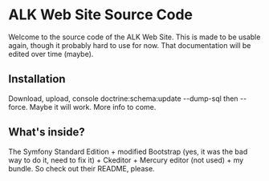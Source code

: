 ALK Web Site Source Code
========================

Welcome to the source code of the ALK Web Site. This is made to be usable again, though it probably hard to use for now. That documentation will be edited over time (maybe).


Installation
---------------
Download, upload, console doctrine:schema:update --dump-sql then --force. Maybe it will work. More info to come.

What's inside?
---------------
The Symfony Standard Edition + modified Bootstrap (yes, it was the bad way to do it, need to fix it) + Ckeditor + Mercury editor (not used) + my bundle. So check out their README, please.